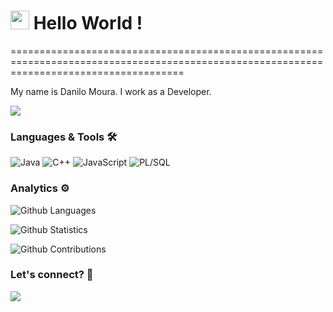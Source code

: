 
<h1><img src="https://emojis.slackmojis.com/emojis/images/1531849430/4246/blob-sunglasses.gif?1531849430" width="30"/> Hello World ! </h1>
==========================================================================================================================================


My name is Danilo Moura. I work as a Developer.

![](http://estruyf-github.azurewebsites.net/api/VisitorHit?user=danilogmoura&repo=danilogmoura&countColorcountColor)

### Languages & Tools 🛠  
![Java](https://img.shields.io/badge/-Java-05122A?style=flat&color=green)&nbsp;![C++](https://img.shields.io/badge/-C++-05122A?style=flat&color=green)&nbsp;![JavaScript](https://img.shields.io/badge/-JavaScript-05122A?style=flat&color=green)&nbsp;![PL/SQL](https://img.shields.io/badge/-PL/SQL-05122A?style=flat&color=green)&nbsp;  


### Analytics ⚙️

![Github Languages](https://github-readme-stats.vercel.app/api/top-langs/?username=danilogmoura&layout=compact&count_private=true)

![Github Statistics](https://github-readme-stats.vercel.app/api/?username=danilogmoura&count_private=true&show_icons=true)

![Github Contributions](https://github-readme-streak-stats.herokuapp.com/?user=danilogmoura&hide_border=true)

### Let's connect? 🤝

<p align="left">

<a href="https://www.linkedin.com/in/danilogm/"><img src="https://img.shields.io/badge/-LinkedIn-0077B5?style=flat&logo=Linkedin&logoColor=white"/></a>

</p>
